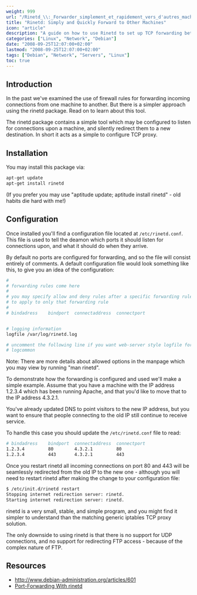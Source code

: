 ```yaml
---
weight: 999
url: "/Rinetd_\\:_Forwarder_simplement_et_rapidement_vers_d'autres_machines/"
title: "Rinetd: Simply and Quickly Forward to Other Machines"
icon: "article"
description: "A guide on how to use Rinetd to set up TCP forwarding between machines without complex firewall rules."
categories: ["Linux", "Network", "Debian"]
date: "2008-09-25T12:07:00+02:00"
lastmod: "2008-09-25T12:07:00+02:00"
tags: ["Debian", "Network", "Servers", "Linux"]
toc: true
---
```


## Introduction

In the past we've examined the use of firewall rules for forwarding incoming connections from one machine to another. But there is a simpler approach using the rinetd package. Read on to learn about this tool.

The rinetd package contains a simple tool which may be configured to listen for connections upon a machine, and silently redirect them to a new destination. In short it acts as a simple to configure TCP proxy.

## Installation

You may install this package via:

```bash
apt-get update
apt-get install rinetd
```

(If you prefer you may use "aptitude update; aptitude install rinetd" - old habits die hard with me!)

## Configuration

Once installed you'll find a configuration file located at `/etc/rinetd.conf`. This file is used to tell the deamon which ports it should listen for connections upon, and what it should do when they arrive.

By default no ports are configured for forwarding, and so the file will consist entirely of comments. A default configuration file would look something like this, to give you an idea of the configuration:

```bash
#
# forwarding rules come here
#
# you may specify allow and deny rules after a specific forwarding rule
# to apply to only that forwarding rule
#
# bindadress    bindport  connectaddress  connectport


# logging information
logfile /var/log/rinetd.log

# uncomment the following line if you want web-server style logfile format
# logcommon
```

Note: There are more details about allowed options in the manpage which you may view by running "man rinetd".

To demonstrate how the forwarding is configured and used we'll make a simple example. Assume that you have a machine with the IP address 1.2.3.4 which has been running Apache, and that you'd like to move that to the IP address 4.3.2.1.

You've already updated DNS to point visitors to the new IP address, but you want to ensure that people connecting to the old IP still continue to receive service.

To handle this case you should update the `/etc/rinetd.conf` file to read:

```bash
# bindadress    bindport  connectaddress  connectport
1.2.3.4         80        4.3.2.1         80
1.2.3.4         443       4.3.2.1         443
```

Once you restart rinetd all incoming connections on port 80 and 443 will be seamlessly redirected from the old IP to the new one - although you will need to restart rinetd after making the change to your configuration file:

```bash
$ /etc/init.d/rinetd restart
Stopping internet redirection server: rinetd.
Starting internet redirection server: rinetd.
```

rinetd is a very small, stable, and simple program, and you might find it simpler to understand than the matching generic iptables TCP proxy solution.

The only downside to using rinetd is that there is no support for UDP connections, and no support for redirecting FTP access - because of the complex nature of FTP.

## Resources
- http://www.debian-administration.org/articles/601
- [Port-Forwarding With rinetd](/pdf/port-forwarding_with_rinetd_on_debian_etch.pdf)
